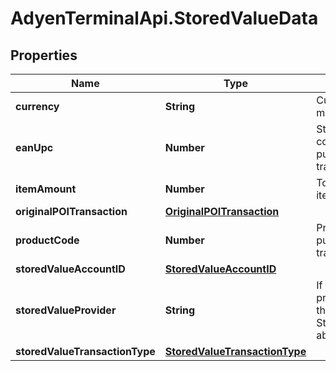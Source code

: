 # AdyenTerminalApi.StoredValueData

## Properties

Name | Type | Description | Notes
------------ | ------------- | ------------- | -------------
**currency** | **String** | Currency of a monetary amount. | [optional] 
**eanUpc** | **Number** | Standard product code of item purchased with the transaction. | [optional] 
**itemAmount** | **Number** | Total amount of the item line. | [optional] 
**originalPOITransaction** | [**OriginalPOITransaction**](OriginalPOITransaction.md) |  | [optional] 
**productCode** | **Number** | Product code of item purchased with the transaction. | [optional] 
**storedValueAccountID** | [**StoredValueAccountID**](StoredValueAccountID.md) |  | [optional] 
**storedValueProvider** | **String** | If more than one provider to manage on the POI, and StoredValueAccountID absent. | [optional] 
**storedValueTransactionType** | [**StoredValueTransactionType**](StoredValueTransactionType.md) |  | 


